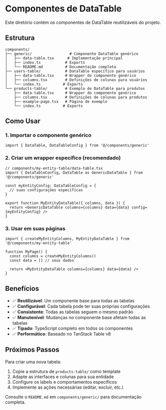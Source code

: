 # Componentes de DataTable

Este diretório contém os componentes de DataTable reutilizáveis do projeto.

## Estrutura

```
components/
├── generic/                 # Componente DataTable genérico
│   ├── data-table.tsx      # Implementação principal
│   ├── index.ts           # Exports
│   └── README.md          # Documentação completa
├── users-table/           # DataTable específico para usuários
│   ├── data-table.tsx     # Wrapper do componente genérico
│   ├── columns.tsx        # Definições de colunas para usuários
│   └── index.ts          # Exports
└── products-table/        # Exemplo de DataTable para produtos
    ├── data-table.tsx     # Wrapper do componente genérico
    ├── columns.tsx        # Definições de colunas para produtos
    ├── example-page.tsx   # Página de exemplo
    └── index.ts          # Exports
```

## Como Usar

### 1. Importar o componente genérico

```tsx
import { DataTable, DataTableConfig } from '@/components/generic'
```

### 2. Criar um wrapper específico (recomendado)

```tsx
// components/my-entity-table/data-table.tsx
import { DataTableConfig, DataTable as GenericDataTable } from '@/components/generic'

const myEntityConfig: DataTableConfig = {
  // suas configurações específicas
}

export function MyEntityDataTable({ columns, data }) {
  return <GenericDataTable columns={columns} data={data} config={myEntityConfig} />
}
```

### 3. Usar em suas páginas

```tsx
import { createMyEntityColumns, MyEntityDataTable } from '@/components/my-entity-table'

function MyPage() {
  const columns = createMyEntityColumns()
  const data = [] // seus dados

  return <MyEntityDataTable columns={columns} data={data} />
}
```

## Benefícios

- ✅ **Reutilizável**: Um componente base para todas as tabelas
- ✅ **Configurável**: Cada tabela pode ter suas próprias configurações
- ✅ **Consistente**: Todas as tabelas seguem o mesmo padrão
- ✅ **Manutenível**: Mudanças no componente base afetam todas as tabelas
- ✅ **Tipado**: TypeScript completo em todos os componentes
- ✅ **Performático**: Baseado no TanStack Table v8

## Próximos Passos

Para criar uma nova tabela:

1. Copie a estrutura de `products-table/` como template
2. Adapte as interfaces e colunas para sua entidade
3. Configure os labels e comportamentos específicos
4. Implemente as ações necessárias (editar, excluir, etc.)

Consulte o `README.md` em `components/generic/` para documentação completa.
